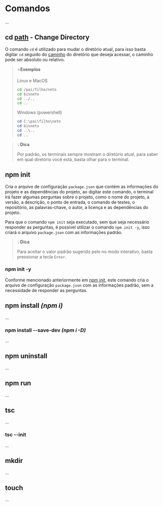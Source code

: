 # Comandos

...

## cd [path](#file-path) - Change Directory <a id="cd" />

O comando `cd` é utilizado para mudar o diretório atual, para isso basta digitar `cd` seguido do [caminho](#file-path) do diretório que deseja acessar, o caminho pode ser absoluto ou relativo.

> ⭐**Exemplos**
> 
> Linux e MacOS
> 
> ```bash
> cd /pai/filho/neto
> cd bisneto
> cd ../..
> cd ..
> ```
> 
> Windows (powershell)
> 
> ```powershell
> cd C:\pai\filho\neto
> cd bisneto
> cd ..\..
> cd ..
> ```

> 💡**Dica**
> 
> Por padrão, os terminais sempre mostram o diretório atual, para saber em qual diretório você está, basta olhar para o terminal.


## npm init <a id="npm-init" />

Cria o arquivo de configuração `package.json` que contém as informações do projeto e as dependências do projeto, ao digitar este comando, o terminal irá fazer algumas perguntas sobre o projeto, como o nome do projeto, a versão, a descrição, o ponto de entrada, o comando de testes, o repositório, as palavras-chave, o autor, a licença e as dependências do projeto.

Para que o comando `npm init` seja executado, sem que seja necessário responder as perguntas, é possível utilizar o comando `npm init -y`, isso criará o arquivo `package.json` com as informações padrão.

> 💡**Dica**
> 
> Para aceitar o valor padrão sugerido pelo no modo interativo, basta pressionar a tecla `Enter`.

### npm init -y <a id="npm-init-y" />

Conforme mencionado anteriormente em [npm init](#npm-init), este comando cria o arquivo de configuração `package.json` com as informações padrão, sem a necessidade de responder as perguntas.

## npm install _(npm i)_ <a id="npm-install" />

...

### npm install --save-dev _(npm i -D)_ <a id="npm-install-d" />

...

## npm uninstall <a id="npm-uninstall" />

...

## npm run <a id="npm-run" />

...

## tsc <a id="tsc" />

...

### tsc --init <a id="tsc-init" />

...

## mkdir <a id="mkdir" />

...

## touch <a id="touch" />

...